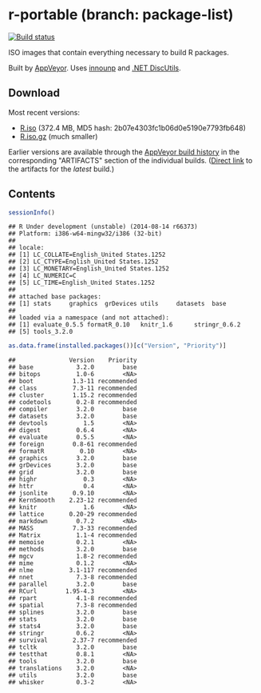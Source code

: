 
r-portable (branch: package-list)
==========
[![Build status](https://ci.appveyor.com/api/projects/status/w016xch3qm00msde/branch/package-list)](https://ci.appveyor.com/project/krlmlr/r-portable/branch/package-list)

ISO images that contain everything necessary to build R packages.

Built by [AppVeyor](http://www.appveyor.com/). Uses [innounp](http://innounp.sourceforge.net/) and [.NET DiscUtils](http://discutils.codeplex.com/).

## Download

Most recent versions:

- [R.iso](https://rportable.blob.core.windows.net/r-portable/package-list/R.iso) (372.4 MB, MD5 hash: 2b07e4303fc1b06d0e5190e7793fb648)
- [R.iso.gz](https://rportable.blob.core.windows.net/r-portable/package-list/R.iso.gz) (much smaller)

Earlier versions are available through the [AppVeyor build history](https://ci.appveyor.com/project/krlmlr/r-portable/history) in the corresponding "ARTIFACTS" section of the individual builds.  ([Direct link](https://ci.appveyor.com/project/krlmlr/r-portable/build/artifacts) to the artifacts for the *latest* build.)

## Contents


```r
sessionInfo()
```

```
## R Under development (unstable) (2014-08-14 r66373)
## Platform: i386-w64-mingw32/i386 (32-bit)
## 
## locale:
## [1] LC_COLLATE=English_United States.1252 
## [2] LC_CTYPE=English_United States.1252   
## [3] LC_MONETARY=English_United States.1252
## [4] LC_NUMERIC=C                          
## [5] LC_TIME=English_United States.1252    
## 
## attached base packages:
## [1] stats     graphics  grDevices utils     datasets  base     
## 
## loaded via a namespace (and not attached):
## [1] evaluate_0.5.5 formatR_0.10   knitr_1.6      stringr_0.6.2 
## [5] tools_3.2.0
```

```r
as.data.frame(installed.packages())[c("Version", "Priority")]
```

```
##               Version    Priority
## base            3.2.0        base
## bitops          1.0-6        <NA>
## boot           1.3-11 recommended
## class          7.3-11 recommended
## cluster        1.15.2 recommended
## codetools       0.2-8 recommended
## compiler        3.2.0        base
## datasets        3.2.0        base
## devtools          1.5        <NA>
## digest          0.6.4        <NA>
## evaluate        0.5.5        <NA>
## foreign        0.8-61 recommended
## formatR          0.10        <NA>
## graphics        3.2.0        base
## grDevices       3.2.0        base
## grid            3.2.0        base
## highr             0.3        <NA>
## httr              0.4        <NA>
## jsonlite       0.9.10        <NA>
## KernSmooth    2.23-12 recommended
## knitr             1.6        <NA>
## lattice       0.20-29 recommended
## markdown        0.7.2        <NA>
## MASS           7.3-33 recommended
## Matrix          1.1-4 recommended
## memoise         0.2.1        <NA>
## methods         3.2.0        base
## mgcv            1.8-2 recommended
## mime            0.1.2        <NA>
## nlme          3.1-117 recommended
## nnet            7.3-8 recommended
## parallel        3.2.0        base
## RCurl        1.95-4.3        <NA>
## rpart           4.1-8 recommended
## spatial         7.3-8 recommended
## splines         3.2.0        base
## stats           3.2.0        base
## stats4          3.2.0        base
## stringr         0.6.2        <NA>
## survival       2.37-7 recommended
## tcltk           3.2.0        base
## testthat        0.8.1        <NA>
## tools           3.2.0        base
## translations    3.2.0        <NA>
## utils           3.2.0        base
## whisker         0.3-2        <NA>
```
